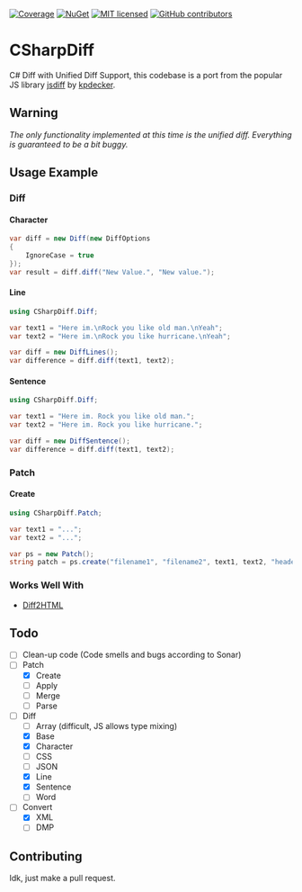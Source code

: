 [![Coverage](https://sonarcloud.io/api/project_badges/measure?project=ThomasHambach_csharpdiff&metric=coverage)](https://sonarcloud.io/summary/new_code?id=ThomasHambach_csharpdiff) [![NuGet](https://img.shields.io/nuget/v/CSharpDiff.svg)](https://www.nuget.org/packages/CSharpDiff) [![MIT licensed](https://img.shields.io/badge/license-MIT-blue.svg)](LICENSE) [![GitHub contributors](https://img.shields.io/github/contributors/thomashambach/csharpdiff.svg)](https://github.com/thomashambach/csharpdiff/graphs/contributors)

# CSharpDiff

C# Diff with Unified Diff Support, this codebase is a port from the popular JS library [jsdiff](https://github.com/kpdecker/jsdiff) by [kpdecker](https://github.com/kpdecker).

## Warning

*The only functionality implemented at this time is the unified diff. Everything is guaranteed to be a bit buggy.*

## Usage Example

### Diff

#### Character

```c#
var diff = new Diff(new DiffOptions
{
    IgnoreCase = true
});
var result = diff.diff("New Value.", "New value.");
```

#### Line

```c#
using CSharpDiff.Diff;

var text1 = "Here im.\nRock you like old man.\nYeah";
var text2 = "Here im.\nRock you like hurricane.\nYeah";

var diff = new DiffLines();
var difference = diff.diff(text1, text2);
```

#### Sentence

```c#
using CSharpDiff.Diff;

var text1 = "Here im. Rock you like old man.";
var text2 = "Here im. Rock you like hurricane.";

var diff = new DiffSentence();
var difference = diff.diff(text1, text2);
```

### Patch

#### Create

```c#
using CSharpDiff.Patch;

var text1 = "...";
var text2 = "...";

var ps = new Patch();
string patch = ps.create("filename1", "filename2", text1, text2, "header1", "header2", new PatchServiceOptions());
```

### Works Well With

* [Diff2HTML](https://diff2html.xyz/)

## Todo

- [ ] Clean-up code (Code smells and bugs according to Sonar)
- [ ] Patch
  - [x] Create
  - [ ] Apply
  - [ ] Merge
  - [ ] Parse
- [ ] Diff
  - [ ] Array (difficult, JS allows type mixing)
  - [x] Base
  - [x] Character
  - [ ] CSS
  - [ ] JSON
  - [x] Line
  - [x] Sentence
  - [ ] Word
- [ ] Convert
  - [x] XML
  - [ ] DMP

## Contributing

Idk, just make a pull request.
